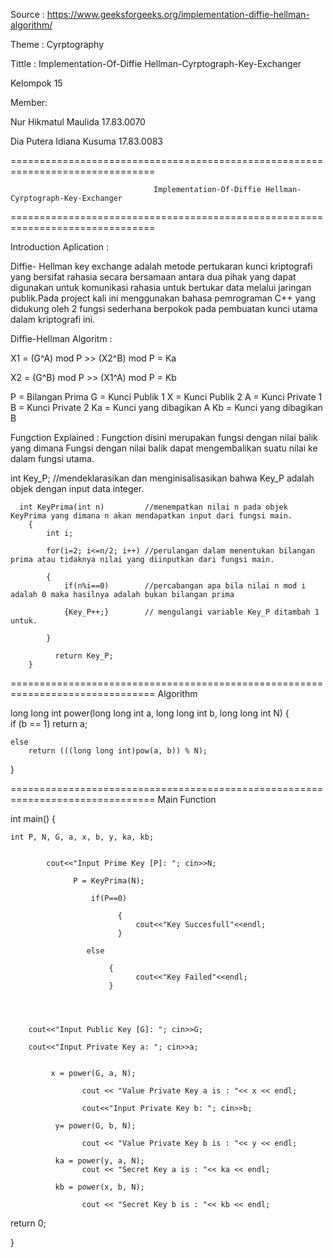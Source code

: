 Source   : https://www.geeksforgeeks.org/implementation-diffie-hellman-algorithm/

Theme    : Cyrptography

Tittle   : Implementation-Of-Diffie Hellman-Cyrptograph-Key-Exchanger

Kelompok 15 

Member:

Nur Hikmatul Maulida       17.83.0070

Dia Putera Idiana Kusuma   17.83.0083

===============================================================================

                                    Implementation-Of-Diffie Hellman-Cyrptograph-Key-Exchanger

===============================================================================

Introduction Aplication :

Diffie- Hellman key exchange adalah metode pertukaran kunci kriptografi yang bersifat rahasia secara bersamaan antara dua pihak yang dapat digunakan untuk komunikasi rahasia untuk bertukar data melalui jaringan publik.Pada project kali ini menggunakan bahasa pemrograman C++ yang didukung oleh 2 fungsi sederhana berpokok pada pembuatan kunci utama dalam kriptografi ini.

Diffie-Hellman Algoritm :

X1 = (G^A) mod P >> (X2^B) mod P = Ka

X2 = (G^B) mod P >> (X1^A) mod P = Kb

P = Bilangan Prima
G = Kunci Publik 1
X = Kunci Publik 2
A = Kunci Private 1
B = Kunci Private 2
Ka = Kunci yang dibagikan A
Kb = Kunci yang dibagikan B

Fungction Explained :
Fungction disini merupakan fungsi dengan nilai balik yang dimana Fungsi dengan nilai balik dapat mengembalikan suatu nilai ke dalam fungsi utama.


  int Key_P;                        //mendeklarasikan dan menginisalisasikan bahwa Key_P adalah objek dengan input data integer.
  
      int KeyPrima(int n)         //menempatkan nilai n pada objek KeyPrima yang dimana n akan mendapatkan input dari fungsi main.
        {
            int i;

            for(i=2; i<=n/2; i++) //perulangan dalam menentukan bilangan prima atau tidaknya nilai yang diinputkan dari fungsi main.
           
            {
                if(n%i==0)        //percabangan apa bila nilai n mod i adalah 0 maka hasilnya adalah bukan bilangan prima

                {Key_P++;}        // mengulangi variable Key_P ditambah 1 untuk.

            } 

              return Key_P;
        }   
===============================================================================
Algorithm

long long int power(long long int a, long long int b,  long long int N) 
{  
    if (b == 1) 
        return a; 
  
    else
        return (((long long int)pow(a, b)) % N); 
} 

===============================================================================
Main Function

int main()
{

	int P, N, G, a, x, b, y, ka, kb;
		
		
		    cout<<"Input Prime Key [P]: "; cin>>N;

		          P = KeyPrima(N);

		              if(P==0)
			             	
			             	{
			             		cout<<"Key Succesfull"<<endl;
			            	}

		             else 

			              {
			              		cout<<"Key Failed"<<endl;
			  			  }

		


    	cout<<"Input Public Key [G]: "; cin>>G; 

 		cout<<"Input Private Key a: "; cin>>a; 


			 x = power(G, a, N);

			  		cout << "Value Private Key a is : "<< x << endl;

				    cout<<"Input Private Key b: "; cin>>b;

			  y= power(G, b, N);

					cout << "Value Private Key b is : "<< y << endl;
			  
			  ka = power(y, a, N); 
					cout << "Secret Key a is : "<< ka << endl;

			  kb = power(x, b, N); 
				
					cout << "Secret Key b is : "<< kb << endl;

  return 0;  

}



            

